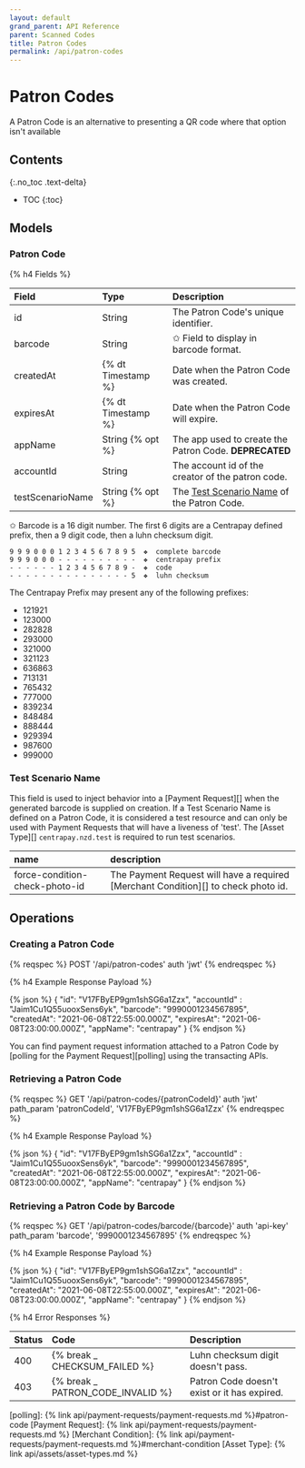 ```yaml
---
layout: default
grand_parent: API Reference
parent: Scanned Codes
title: Patron Codes
permalink: /api/patron-codes
---
```


# Patron Codes

A Patron Code is an alternative to presenting a QR code where that option isn't available

## Contents
{:.no_toc .text-delta}

* TOC
{:toc}

## Models

### Patron Code

{% h4 Fields %}

|      Field       |        Type        |                            Description                            |
| :--------------- | :----------------- | :---------------------------------------------------------------- |
| id               | String             | The Patron Code's unique identifier.                              |
| barcode          | String             | ✩ Field to display in barcode format.                             |
| createdAt        | {% dt Timestamp %} | Date when the Patron Code was created.                            |
| expiresAt        | {% dt Timestamp %} | Date when the Patron Code will expire.                            |
| appName          | String {% opt %}   | The app used to create the Patron Code. **DEPRECATED**            |
| accountId        | String             | The account id of the creator of the patron code.                 |
| testScenarioName | String {% opt %}   | The [Test Scenario Name](#test-scenario-name) of the Patron Code. |


✩ Barcode is a 16 digit number. The first 6 digits are a Centrapay defined prefix, then a 9 digit
code, then a luhn checksum digit.

```
9 9 9 0 0 0 1 2 3 4 5 6 7 8 9 5  ❖  complete barcode
9 9 9 0 0 0 - - - - - - - - - -  ❖  centrapay prefix
- - - - - - 1 2 3 4 5 6 7 8 9 -  ❖  code
- - - - - - - - - - - - - - - 5  ❖  luhn checksum
```

The Centrapay Prefix may present any of the following prefixes:

* 121921
* 123000
* 282828
* 293000
* 321000
* 321123
* 636863
* 713131
* 765432
* 777000
* 839234
* 848484
* 888444
* 929394
* 987600
* 999000

### Test Scenario Name

This field is used to inject behavior into a [Payment Request][] when the
generated barcode is supplied on creation. If a Test Scenario Name is
defined on a Patron Code, it is considered a test resource and can only
be used with Payment Requests that will have a liveness of 'test'. The [Asset Type][]
`centrapay.nzd.test` is required to run test scenarios.

|              name              |                                    description                                     |
| :----------------------------- | :--------------------------------------------------------------------------------- |
| force-condition-check-photo-id | The Payment Request will have a required [Merchant Condition][] to check photo id. |

## Operations

### Creating a Patron Code

{% reqspec %}
  POST '/api/patron-codes'
  auth 'jwt'
{% endreqspec %}

{% h4 Example Response Payload %}

{% json %}
{
  "id": "V17FByEP9gm1shSG6a1Zzx",
  "accountId" : "Jaim1Cu1Q55uooxSens6yk",
  "barcode": "9990001234567895",
  "createdAt": "2021-06-08T22:55:00.000Z",
  "expiresAt": "2021-06-08T23:00:00.000Z",
  "appName": "centrapay"
}
{% endjson %}

You can find payment request information attached to a Patron Code by [polling for the Payment
Request][polling] using the transacting APIs.

### Retrieving a Patron Code

{% reqspec %}
  GET '/api/patron-codes/{patronCodeId}'
  auth 'jwt'
  path_param 'patronCodeId', 'V17FByEP9gm1shSG6a1Zzx'
{% endreqspec %}

{% h4 Example Response Payload %}

{% json %}
{
  "id": "V17FByEP9gm1shSG6a1Zzx",
  "accountId" : "Jaim1Cu1Q55uooxSens6yk",
  "barcode": "9990001234567895",
  "createdAt": "2021-06-08T22:55:00.000Z",
  "expiresAt": "2021-06-08T23:00:00.000Z",
  "appName": "centrapay"
}
{% endjson %}

### Retrieving a Patron Code by Barcode

{% reqspec %}
  GET '/api/patron-codes/barcode/{barcode}'
  auth 'api-key'
  path_param 'barcode', '9990001234567895'
{% endreqspec %}

{% h4 Example Response Payload %}

{% json %}
{
  "id": "V17FByEP9gm1shSG6a1Zzx",
  "accountId" : "Jaim1Cu1Q55uooxSens6yk",
  "barcode": "9990001234567895",
  "createdAt": "2021-06-08T22:55:00.000Z",
  "expiresAt": "2021-06-08T23:00:00.000Z",
  "appName": "centrapay"
}
{% endjson %}

{% h4 Error Responses %}

| Status |          Code                     |          Description                          |
| :----- | :---------------------------------| :---------------------------------------------|
| 400    | {% break _ CHECKSUM_FAILED %}     | Luhn checksum digit doesn't pass.             |
| 403    | {% break _ PATRON_CODE_INVALID %} | Patron Code doesn't exist or it has expired. |


[polling]: {% link api/payment-requests/payment-requests.md %}#patron-code
[Payment Request]: {% link api/payment-requests/payment-requests.md %}
[Merchant Condition]: {% link api/payment-requests/payment-requests.md %}#merchant-condition
[Asset Type]: {% link api/assets/asset-types.md %}
